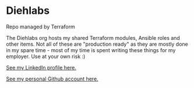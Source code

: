 # Diehlabs
Repo managed by Terraform

The Diehlabs org hosts my shared Terraform modules, Ansible roles and other items. Not all of these are "production ready" as they are mostly done in my spare time - most of my time is spent writing these things for my employer. Use at your own risk :)

[See my LinkedIn profile here.](https://www.linkedin.com/in/chrisdiehl817/)

[See my personal Github account here.](https://github.com/CultClassik)
